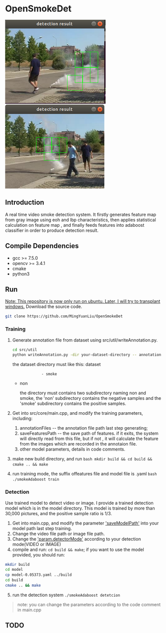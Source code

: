 # OpenSmokeDet

![](https://github.com/MingYuanLiu/OpenSmokeDet/blob/master/data/res2.png)
![](https://github.com/MingYuanLiu/OpenSmokeDet/blob/master/data/result.png)

## Introduction 

A real time video smoke detection system. It firstly generates feature map from gray image using eoh and lbp characteristics, then applies statistical calculation on feature map , and finally feeds features  into adaboost classifier in order to produce detection result. 

## Compile Dependencies
- gcc >= 7.5.0
- opencv >= 3.4.1
- cmake
- python3

## Run
<u>Note: This repository is now only run on ubuntu. Later, I will try to transplant windows.</u>
Download the source code. 

```bash
git clone https://github.com/MingYuanLiu/OpenSmokeDet
```
### Training
1. Generate annotation file from dataset using src/util/writeAnnotation.py. 
   ```bash
   cd src/util
   python writeAnnotation.py -dir your-dataset-directory -- annotation filename.txt
   ```
   the dataset directory must like this: 
   dataset

            		- smoke

      - non

          the directory must contains two subdirectory naming non and smoke, the 'non' subdirectory contains the negative samples and the 'smoke' subdirectory contains the positive samples. 

  1. Get into src/core/main.cpp, and modify the training parameters, including:
      1) annotationFiles -- the annotation file path last step generating; 
      2) saveFeaturesPath -- the save path of features.  if it exits, the system will directly read from this file,  but if not , it will calculate the feature from the images which are recorded  in the annotaion file. 
      3) other model parameters, details in code comments.

  2. make new build directory, and run
	```bash
	mkdir build && cd build && cmake .. && make
	```
	
  4.  run training mode, the suffix offeatures file and  model file is .yaml
	```bash
	./smokeAdaboost train
	```
### Detection
Use trained model to detect video or image. 
I provide a trained detection model which is in the model directory.
This model is trained by more than 30,000 pictures, and the positive sample ratio is 1/3.

1. Get into main.cpp, and modify the parameter ['saveModelPath']() into your model path last step training. 
2. Change the video file path or image file path. 
3. Change the ['param.detectorMode']() according to your detection mode(VIDEO or IMAGE)
4. compile and run: `cd build && make`; if you want to use the model provided, you should run:
```bash
mkdir build
cd model
cp model-0.05373.yaml ../build
cd build 
cmake .. && make
```
5. run the detection system `./smokeAdaboost detetcion`
> note: you can change the parameters according to the code comment in main.cpp

## TODO
















